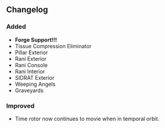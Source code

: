 ## Changelog

### Added

- **Forge Support!!!**
- Tissue Compression Eliminator
- Pillar Exterior
- Rani Exterior
- Rani Console
- Rani Interior
- SIDRAT Exterior
- Weeping Angels
- Graveyards

### Improved
- Time rotor now continues to movie when in temporal orbit.